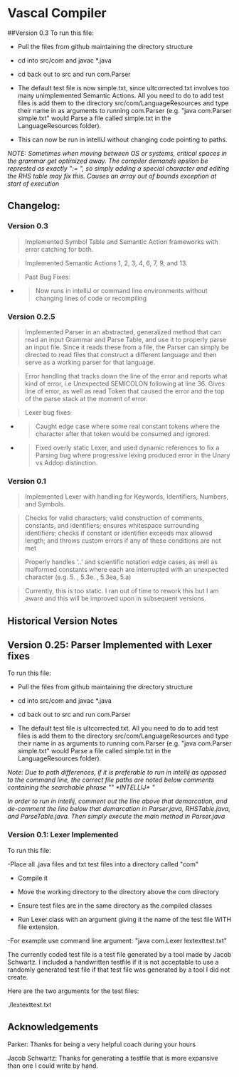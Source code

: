 # Vascal Compiler

##Version 0.3
To run this file:

- Pull the files from github maintaining the directory structure

- cd into src/com and javac *.java

- cd back out to src and run com.Parser

-  The default test file is now simple.txt, since ultcorrected.txt involves 
too many unimplemented Semantic Actions. All you need to do to add test files 
is add them to the directory src/com/LanguageResources and type their name in as 
arguments to running com.Parser 
(e.g. "java com.Parser simple.txt" would Parse a file called simple.txt in the LanguageResources folder).

- This can now be run in intelliJ without changing code pointing to paths.

*NOTE: Sometimes when moving between OS or systems, critical spaces in the grammar get optimized away.
The compiler demands epsilon be represted as exactly ":=  ", so simply adding a special character and editing the
RHS table may fix this. Causes an array out of bounds exception at start of execution*

## Changelog:

### Version 0.3
>Implemented Symbol Table and Semantic Action frameworks with error catching for both.

>Implemented Semantic Actions 1, 2, 3, 4, 6, 7, 9, and 13.

>Past Bug Fixes:
* >Now runs in intelliJ or command line environments 
without changing lines of code or recompiling

### Version 0.2.5
>Implemented Parser in an abstracted, generalized method that can read an input Grammar
and Parse Table, and use it to properly parse an input file. Since it reads these from a file,
the Parser can simply be directed to read files that construct a different language and then 
serve as a working parser for that language.

>Error handling that tracks down the line of the error and reports what kind of error,
 i.e Unexpected SEMICOLON following <identifier-list> at line 36. Gives line of error,
 as well as read Token that caused the error and the top of the parse stack at the moment
 of error.


>Lexer bug fixes: 
* >Caught edge case where some real constant tokens where the character
after that token would be consumed and ignored. 
* >Fixed overly static Lexer, and used dynamic
references to fix a Parsing bug where progressive lexing produced error in the Unary vs Addop
distinction.

### Version 0.1
>Implemented Lexer with handling for Keywords, Identifiers, Numbers, and Symbols.

>Checks for valid characters; 
 valid construction of comments, constants, and identifiers; 
 ensures whitespace surrounding identifiers;
 checks if constant or identifier exceeds max allowed length; 
 and throws custom errors if any of these conditions are not met
 
 >Properly handles '..' and scientific notation edge cases, as well as malformed constants
 where each are interrupted with an unexpected character (e.g. 5. , 5.3e. , 5.3ea, 5.a)
 
 >Currently, this is too static. I ran out of time to rework this but I am aware and
 this will be improved upon in subsequent versions.
 
 
 ## Historical Version Notes
 
 
## Version 0.25: Parser Implemented with Lexer fixes

To run this file:

- Pull the files from github maintaining the directory structure

- cd into src/com and javac *.java

- cd back out to src and run com.Parser

-  The default test file is ultcorrected.txt. All you need to do to add test files is add them to the 
directory src/com/LanguageResources and type their name in as arguments to running com.Parser 
(e.g. "java com.Parser simple.txt" would Parse a file called simple.txt in the LanguageResources folder).

*Note: Due to path differences, if it is preferable to run in intellij as opposed to the
command line, the correct file paths are noted below comments containing the searchable phrase "" \*INTELLIJ\* "*

*In order to run in intellij, comment out the line above that demarcation, and de-comment the line
below that demarcation in Parser.java, RHSTable.java, and ParseTable.java. Then simply execute the
main method in Parser.java*
 
 ### Version 0.1: Lexer Implemented
 
 To run this file: 
 
 -Place all .java files and txt test files into a directory called "com"
 
 - Compile it
 
 - Move the working directory to the directory above the com directory
  
 - Ensure test files are in the same directory as the compiled classes 
  
 - Run Lexer.class with an argument giving it the name of the test file WITH file extension.
 
 -For example use command line argument: "java com.Lexer lextexttest.txt"
 
 
 The currently coded test file is a test file generated by a tool made by Jacob Schwartz. I included a handwritten testfile if it is not
 acceptable to use a randomly generated test file if that test file was generated by a tool I
 did not create.
 
 Here are the two arguments for the test files:
 
 ./lextexttest.txt

 
 ## Acknowledgements
 Parker: Thanks for being a very helpful coach during your hours 
 
 Jacob Schwartz: Thanks for generating a testfile 
 that is more expansive than one I could write by hand.